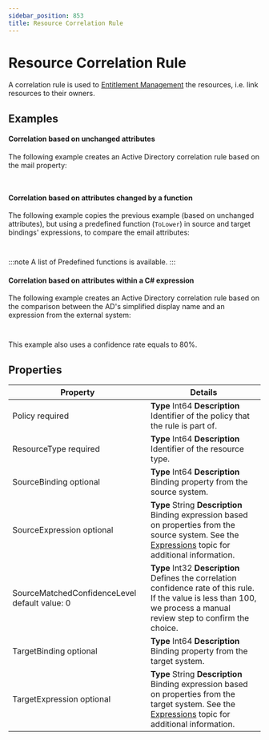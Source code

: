 ```yaml
---
sidebar_position: 853
title: Resource Correlation Rule
---
```


# Resource Correlation Rule

A correlation rule is used to [Entitlement Management](../../../../../introduction-guide/overview/entitlement-management/index) the resources, i.e. link resources to their owners.

## Examples

#### Correlation based on unchanged attributes

The following example creates an Active Directory correlation rule based on the mail property:

```


```
#### Correlation based on attributes changed by a function

The following example copies the previous example (based on unchanged attributes), but using a predefined function (`ToLower`) in source and target bindings' expressions, to compare the email attributes:

```


```
:::note
A list of Predefined functions is available.
:::

#### Correlation based on attributes within a C# expression

The following example creates an Active Directory correlation rule based on the comparison between the AD's simplified display name and an expression from the external system:

```


```
This example also uses a confidence rate equals to 80%.

## Properties

| Property | Details |
| --- | --- |
| Policy required | **Type**  Int64  **Description** Identifier of the policy that the rule is part of. |
| ResourceType required | **Type**  Int64  **Description** Identifier of the resource type. |
| SourceBinding optional | **Type**  Int64  **Description** Binding property from the source system. |
| SourceExpression optional | **Type**  String  **Description** Binding expression based on properties from the source system. See the [Expressions](../../../expressions/index "Expressions") topic for additional information. |
| SourceMatchedConfidenceLevel default value: 0 | **Type**  Int32  **Description** Defines the correlation confidence rate of this rule. If the value is less than 100, we process a manual review step to confirm the choice. |
| TargetBinding optional | **Type**  Int64  **Description** Binding property from the target system. |
| TargetExpression optional | **Type**  String  **Description** Binding expression based on properties from the target system. See the [Expressions](../../../expressions/index "Expressions") topic for additional information. |
